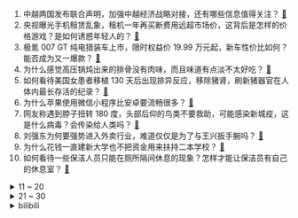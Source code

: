 1. 中越两国发布联合声明，加强中越经济战略对接，还有哪些信息值得关注？ [:link:](https://www.zhihu.com/question/1895592975603577615)
2. 央视曝光手机租赁乱象，租机一年再买断费用远超市场价，这背后是怎样的价格游戏？是如何诱惑年轻人的？ [:link:](https://www.zhihu.com/question/1895441115974427868)
3. 极氪 007 GT 纯电猎装车上市，限时权益价 19.99 万元起，新车性价比如何？能否成为又一爆款？ [:link:](https://www.zhihu.com/question/9037826740)
4. 为什么感觉高压锅炖出来的排骨没有肉味，而且味道有点淡不太好吃？ [:link:](https://www.zhihu.com/question/1892128590264525040)
5. 如何看待美国女患者移植 130 天后出现排异反应，移除猪肾，刷新猪器官在人体内最长存活的纪录？ [:link:](https://www.zhihu.com/question/1894461532286472586)
6. 为什么苹果使用微信小程序比安卓要流畅很多？ [:link:](https://www.zhihu.com/question/11128380308)
7. 网友称遇到脖子扭转 180 度，头部后仰的鸟类不要救助，可能感染新城疫，这是什么病毒？会传染给人类吗？ [:link:](https://www.zhihu.com/question/1894875510279989148)
8. 刘强东为何要强势进入外卖行业，难道仅仅是为了与王兴扳手腕吗？ [:link:](https://www.zhihu.com/question/12898372957)
9. 为什么花钱一直建新大学也不把资金用来扶持二本学校？ [:link:](https://www.zhihu.com/question/1894504120913723440)
10. 如何看待一些保洁人员只能在厕所隔间休息的现象？怎样才能让保洁员有自己的休息室？ [:link:](https://www.zhihu.com/question/14652992440)
<details>
<summary>11 ~ 20</summary>

11. 全国男性九价 HPV 疫苗开打，男性该不该去打？打了有多大作用？ [:link:](https://www.zhihu.com/question/1895466694790574506)
12. 美国人开始飞中国代购中国制造，从饮食到日用品全覆盖，「逆代购」现象背后反映了什么趋势？会催生新产业吗？ [:link:](https://www.zhihu.com/question/1895118920396009677)
13. 罗永浩发文力挺「闪购」，网络零售行业「卷时间」时代来临，会给传统网购带来新一轮洗牌吗？ [:link:](https://www.zhihu.com/question/1895511515672573061)
14. 对比「胖东来」和「山姆」，两种模式的区别和优缺点如何？ [:link:](https://www.zhihu.com/question/1895430350932505139)
15. 人民币已成为全球第三大贸易融资货币，什么是贸易融资货币？人民币国际化距离美元还有多远？ [:link:](https://www.zhihu.com/question/1895421362576779040)
16. 每一个行业都形成了自己的「专业术语」，这种「术语」是为了方便内部沟通，还是为了故意形成壁垒？ [:link:](https://www.zhihu.com/question/1894009187534608119)
17. 中国大量购买巴西大豆，造成这种情况的原因是什么？ [:link:](https://www.zhihu.com/question/1894671850765804427)
18. 你认为尝试用精神分析的理论去解读作品是一个好主意吗？为什么？ [:link:](https://www.zhihu.com/question/1895016150565365266)
19. 如何看待 iPhone 16 和 iPhone 16 Plus 依然采用 60Hz 刷新率的屏幕？ [:link:](https://www.zhihu.com/question/665832611)
20. 为什么面包店做出来的面包那么香，而自己用面包机做的就不香呢？ [:link:](https://www.zhihu.com/question/327101349)
</details>
<details>
<summary>21 ~ 30</summary>

21. 如何看待工信部发布《电动汽车用动力蓄电池安全要求》，明年施行，新国标将「不起火、不爆炸」改为强制要求？ [:link:](https://www.zhihu.com/question/1895427385853175301)
22. 如何评价 4 月 15 日发布的荣耀 Power 手机，有哪些亮点值得关注？ [:link:](https://www.zhihu.com/question/1895562013117237097)
23. 《三角洲行动》官宣日活突破 1200 万，如何看待这一成绩？搜打撤这一玩法会是未来几年的热门模式吗？ [:link:](https://www.zhihu.com/question/1895127940590696221)
24. 我最近谈好一份新工作后，听朋友说，他熟那家公司，我谈好的工资比里面同职位的人员低了50%，我怎么办？ [:link:](https://www.zhihu.com/question/1894692302003339406)
25. 张若昀主演的电视剧《风起大漠》，原名《霍去病传奇》过审下证，对于这部剧你有哪些期待？ [:link:](https://www.zhihu.com/question/1895194822819684361)
26. 一个人独居，你会选择一个什么样的房间？ [:link:](https://www.zhihu.com/question/1888961453022770363)
27. 如何评价电影《新少林五祖》？ [:link:](https://www.zhihu.com/question/289177782)
28. 中国可不可以借这次贸易战的机会加速推动医疗器械国产化？ [:link:](https://www.zhihu.com/question/1893994181803889168)
29. 2025年了，要不要升级win11？ [:link:](https://www.zhihu.com/question/8521605198)
30. 为什么年轻人宁愿在游戏里「搬砖」，也不愿加班赚「真」钱？ [:link:](https://www.zhihu.com/question/1894364795026780359)
</details><details>
<summary>bilibili</summary>

</details>